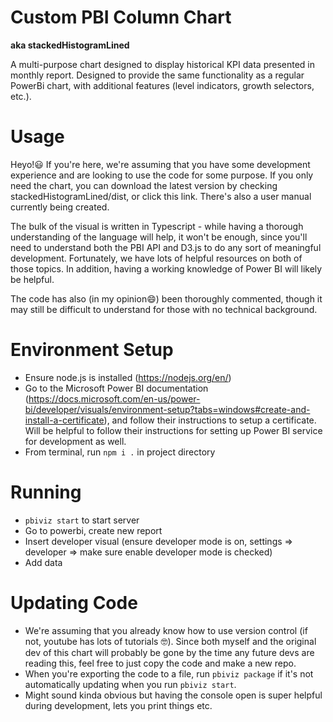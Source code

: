 # Custom PBI Column Chart
**aka stackedHistogramLined**

A multi-purpose chart designed to display historical KPI data presented in monthly report. 
Designed to provide the same functionality as a regular PowerBi chart, with additional features (level indicators, growth selectors, etc.).

# Usage
Heyo!😃 If you're here, we're assuming that you have some development experience and are looking to use the code for some purpose. If you only need the chart, you can download the latest version by checking stackedHistogramLined/dist, or click this link. There's also a user manual currently being created. 

The bulk of the visual is written in Typescript - while having a thorough understanding of the language will help, it won't be enough, since you'll need to understand both the PBI API and D3.js to do any sort of meaningful development. Fortunately, we have lots of helpful resources on both of those topics. In addition, having a working knowledge of Power BI will likely be helpful.

The code has also (in my opinion😄) been thoroughly commented, though it may still be difficult to understand for those with no technical background.

# Environment Setup
- Ensure node.js is installed (https://nodejs.org/en/)
- Go to the Microsoft Power BI documentation (https://docs.microsoft.com/en-us/power-bi/developer/visuals/environment-setup?tabs=windows#create-and-install-a-certificate), and follow their instructions to setup a certificate. Will be helpful to follow their instructions for setting up Power BI service for development as well.
- From terminal, run `npm i .` in project directory

# Running
- `pbiviz start` to start server
- Go to powerbi, create new report
- Insert developer visual (ensure developer mode is on, settings => developer => make sure enable developer mode is checked)
- Add data

# Updating Code
- We're assuming that you already know how to use version control (if not, youtube has lots of tutorials 🤓). Since both myself and the original dev of this chart will probably be gone by the time any future devs are reading this, feel free to just copy the code and make a new repo. 
- When you're exporting the code to a file, run `pbiviz package` if it's not automatically updating when you run `pbiviz start`.
- Might sound kinda obvious but having the console open is super helpful during development, lets you print things etc.
